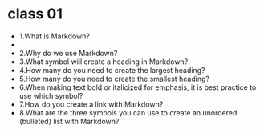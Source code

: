 # class 01



- 1.What is Markdown?
- 
- 2.Why do we use Markdown?
- 3.What symbol will create a heading in Markdown?
- 4.How many do you need to create the largest heading?
- 5.How many do you need to create the smallest heading?
- 6.When making text bold or italicized for emphasis, it is best practice to use which symbol?
- 7.How do you create a link with Markdown?
- 8.What are the three symbols you can use to create an unordered (bulleted) list with Markdown?
